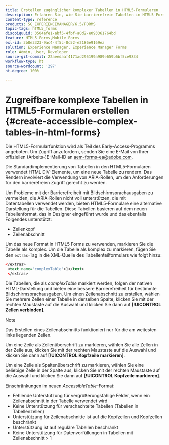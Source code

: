 ```yaml
---
title: Erstellen zugänglicher komplexer Tabellen in HTML5-Formularen
description: Erfahren Sie, wie Sie barrierefreie Tabellen in HTML5-Formularen erstellen.
content-type: reference
products: SG_EXPERIENCEMANAGER/6.5/FORMS
topic-tags: hTML5_forms
discoiquuid: 3504afe1-abf5-4fbf-a0d2-e093361764bd
feature: HTML5 Forms,Mobile Forms
exl-id: 3b8e3323-9ac4-4f5c-8c52-e2186e9169ea
solution: Experience Manager, Experience Manager Forms
role: Admin, User, Developer
source-git-commit: 22aeedaaf4171ad295199a989e659b6bf5ce9834
workflow-type: ht
source-wordcount: '297'
ht-degree: 100%

---
```


# Zugreifbare komplexe Tabellen in HTML5-Formularen erstellen {#create-accessible-complex-tables-in-html-forms}

<span class="preview"> Die HTML5-Formularfunktion wird als Teil des Early-Access-Programms angeboten. Um Zugriff anzufordern, senden Sie eine E-Mail von Ihrer offiziellen (Arbeits-)E-Mail-ID an aem-forms-ea@adobe.com.
</span>

Die Standardimplementierung von Tabellen in den HTML5-Formularen verwendet HTML DIV-Elemente, um eine neue Tabelle zu rendern. Das Rendern involviert die Verwendung von ARIA-Rollen, um den Anforderungen für den barrierefreien Zugriff gerecht zu werden.

Um Probleme mit der Barrierefreiheit mit Bildschirmsprachausgaben zu vermeiden, die ARIA-Rollen nicht voll unterstützen, die mit Datentabellen verwendet werden, bieten HTML5-Formulare eine alternative Darstellung für die Tabellen. Diese Tabellen basieren auf dem neuen Tabellenformat, das in Designer eingeführt wurde und das ebenfalls Folgendes unterstützt:

* Zeilenkopf
* Zeilenabschnitt

Um das neue Format in HTML5 Forms zu verwenden, markieren Sie die Tabelle als komplex. Um die Tabelle als komplex zu markieren, fügen Sie den `extras`-Tag in die XML-Quelle des Tabellenteilformulars wie folgt hinzu: 

```xml
</extras>
 <text name="complexTable">1</text>
 </extras>
```

Die Tabellen, die als *complexTable* markiert werden, folgen der nativen HTML-Darstellung und bieten eine bessere Barrierefreiheit für bestimmte Bildschirmsprachausgaben.  Um einen Zeilenabschnitt zu erstellen, wählen Sie mehrere Zellen einer Tabelle in derselben Spalte, klicken Sie mit der rechten Maustaste auf die Auswahl und klicken Sie dann auf **[!UICONTROL Zellen verbinden]**.

>[!NOTE]
>
>Das Erstellen eines Zeilenabschnitts funktioniert nur für die am weitesten links liegenden Zellen.

Um eine Zeile als Zeilenüberschrift zu markieren, wählen Sie alle Zellen in der Zeile aus, klicken Sie mit der rechten Maustaste auf die Auswahl und klicken Sie dann auf **[!UICONTROL Kopfzeile markieren]**.

Um eine Zelle als Spaltenüberschrift zu markieren, wählen Sie eine beliebige Zelle in der Spalte aus, klicken Sie mit der rechten Maustaste auf die Auswahl und klicken Sie dann auf **[!UICONTROL Kopfzeile markieren]**.

Einschränkungen im neuen *AccessibleTable*-Format:

* Fehlende Unterstützung für vergrößerungsfähige Felder, wenn ein Zeilenabschnitt in der Tabelle verwendet wird
* Keine Unterstützung für verschachtelte Tabellen (Tabellen in Tabellenzellen)
* Unterstützung für Zeilenabschnitte ist auf die Kopfzeilen und Kopfzellen beschränkt
* Unterstützung ist auf reguläre Tabellen beschränkt
* Keine Unterstützung für Datenvorfüllungen in Tabellen mit Zeilenabschnitt > 1
